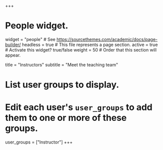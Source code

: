 +++
# People widget.
widget = "people"  # See https://sourcethemes.com/academic/docs/page-builder/
headless = true  # This file represents a page section.
active = true  # Activate this widget? true/false
weight = 50  # Order that this section will appear.

title = "Instructors"
subtitle = "Meet the teaching team"

# List user groups to display.
#   Edit each user's `user_groups` to add them to one or more of these groups.
user_groups = ["Instructor"]
+++
